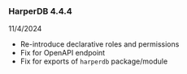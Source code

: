 ### HarperDB 4.4.4
11/4/2024

* Re-introduce declarative roles and permissions
* Fix for OpenAPI endpoint
* Fix for exports of `harperdb` package/module